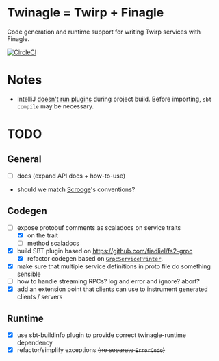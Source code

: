 # Twinagle = Twirp + Finagle

Code generation and runtime support for writing Twirp services with Finagle.

[![CircleCI](https://circleci.com/gh/ccmtaylor/twinagle/tree/master.svg?style=svg)](https://circleci.com/gh/ccmtaylor/twinagle/tree/master)

# Notes

* IntelliJ [doesn't run plugins][intellij] during project build. Before importing,
 `sbt compile` may be necessary. 

# TODO

## General

* [ ] docs (expand API docs + how-to-use)
* should we match [Scrooge](https://twitter.github.io/scrooge/Finagle.html#creating-a-server)'s conventions?

## Codegen
* [ ] expose protobuf comments as scaladocs on service traits
  - [x] on the trait
  - [ ] method scaladocs
* [x] build SBT plugin based on https://github.com/fiadliel/fs2-grpc
  - [x] refactor codegen based on [`GrpcServicePrinter`][GrpcServicePrinter]. 
* [x] make sure that multiple service definitions in proto file do something sensible
* [ ] how to handle streaming RPCs? log and error and ignore? abort?
* [x] add an extension point that clients can use to instrument generated clients / servers

## Runtime

* [x] use sbt-buildinfo plugin to provide correct twinagle-runtime dependency
* [x] refactor/simplify exceptions ~~(no separate `ErrorCode`)~~

[intellij]: https://intellij-support.jetbrains.com/hc/en-us/community/posts/206825945-sbt-tasks-as-part-of-the-normal-build
[GrpcServicePrinter]: https://github.com/scalapb/ScalaPB/blob/master/compiler-plugin/src/main/scala/scalapb/compiler/GrpcServicePrinter.scala
